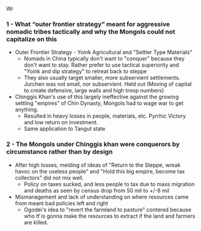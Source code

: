Wr
### 1 - What “outer frontier strategy” meant for aggressive nomadic tribes tactically and why the Mongols could not capitalize on this  
- Outer Frontier Strategy - Yoink Agricultural and "Settler Type Materials"
	- Nomads in China typically don't want to "conquer" because they don't want to stay. Rather prefer to use tactical superiority and "Yoink and dip strategy" to retreat back to steppe
	- They also usually target smaller, more subservient settlements. Jurchen was not small, nor subservient. Held out (Moving of capital to create defensive, large walls and high troop numbers)
- Chinggis Khan's use of this largely ineffective against the growing settling "empires" of Chin Dynasty, Mongols had to wage war to get anything. 
	- Resulted in heavy losses in people, materials, etc. Pyrrhic Victory and low return on investment. 
	- Same application to Tangut state
### 2 - The Mongols under Chinggis khan were conquerors by circumstance rather than by design
- After high losses, melding of ideas of "Return to the Steppe, wreak havoc on the useless people" and "Hold this big empire, become tax collectors" did not mix well.
	- Policy on taxes sucked, and less people to tax due to mass migration and deaths as seen by census drop from 50 mil to +/-8 mil
- Mismanagement and lack of understanding on where resources came from meant bad policies left and right
	- Ogodei's idea to "revert the farmland to pasture" contered because who tf is gonna make the resources to extract if the land and farmers are killed. 
